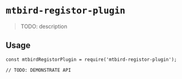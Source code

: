 # `mtbird-registor-plugin`

> TODO: description

## Usage

```
const mtbirdRegistorPlugin = require('mtbird-registor-plugin');

// TODO: DEMONSTRATE API
```
